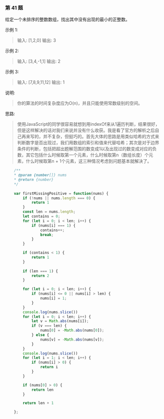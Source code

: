 ### 第 41 题

给定一个未排序的整数数组，找出其中没有出现的最小的正整数。

示例 1:
> 输入: [1,2,0]
> 输出: 3

示例 2:
> 输入: [3,4,-1,1]
> 输出: 2

示例 3:
> 输入: [7,8,9,11,12]
> 输出: 1

说明:
> 你的算法的时间复杂度应为O(n)，并且只能使用常数级别的空间。

思路:
> 使用JavaScript的同学很容易就想到用indexOf来从1遍历判断，结果很好，但是这样解决的话对我们来说并没有什么收获。我是看了官方的解析之后自己再来写的，并不复杂，但挺巧的。首先大体的思路是用类似哈希的方式来判断数字是否出现过，我们用数组的索引和值来代替哈希；其次是对于边界条件的判断，包括把超出题解范围的数变成1以及出现过的数变成对应的负数，其它包括什么时候取第一个元素，什么时候取第n（数组长度）个元素，什么时候取第n + 1个元素，这三种情况考虑到问题基本就解决了。

```js
    /**
    * @param {number[]} nums
    * @return {number}
    */
    
    var firstMissingPositive = function(nums) {
        if (!nums || nums.length === 0) {
            return 1
        }
        const len = nums.length;
        let contains = 0;
        for (let i = 0; i < len; i++) {
            if (nums[i] === 1) {
                contains++;
                break;
            }
        }

        if (contains < 1) {
            return 1
        }
        
        if (len === 1) {
            return 2
        }

        for (let i = 0; i < len; i++) {
            if (nums[i] <= 0 || nums[i] > len) {
                nums[i] = 1;
            }
        }
        console.log(nums.slice())
        for (let i = 0; i < len; i++) {
            let v = Math.abs(nums[i]);
            if (v === len) {
                nums[0] = -Math.abs(nums[0]);
            } else {
                nums[v] = -Math.abs(nums[v]);
            }
        }
        console.log(nums.slice())
        for (let i = 1; i < len; i++) {
            if (nums[i] > 0) {
                return i
            }
        }

        if (nums[0] > 0) {
            return len
        }

        return len + 1

    };

```
